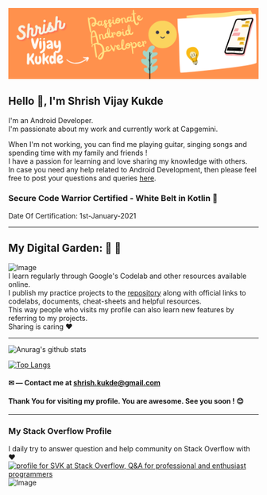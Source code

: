 

![Image](https://github.com/shrishkukde/shrishkukde/blob/main/Shrish's_Profile_Banner.png)

## Hello 👋, I'm Shrish Vijay Kukde 


I'm an Android Developer.  
I'm passionate about my work and currently work at Capgemini.  
  
When I'm not working, you can find me playing guitar, singing songs and spending time with my family and friends !  
I have a passion for learning and love sharing my knowledge with others.  
In case you need any help related to Android Development, then please feel free to post your questions and queries [here](https://github.com/shrishkukde/shrishkukde/issues/new/choose).  

### Secure Code Warrior Certified - White Belt in Kotlin :beginner:
Date Of Certification: 1st-January-2021
___
## My Digital Garden: :evergreen_tree: :sunflower:  
![Image](https://img.shields.io/badge/Language-Kotlin-orange)  
I learn regularly through Google's Codelab and other resources available online.  
I publish my practice projects to the [repository](https://github.com/shrishkukde?tab=repositories) along with official links to codelabs, documents, cheat-sheets and helpful resources.  
This way people who visits my profile can also learn new features by referring to my projects.  
Sharing is caring :heart:

___

![Anurag's github stats](https://github-readme-stats.vercel.app/api?username=shrishkukde&show_icons=true)

[![Top Langs](https://github-readme-stats.vercel.app/api/top-langs/?username=shrishkukde&layout=compact)](https://github.com/anuraghazra/github-readme-stats)

#### ✉ — Contact me at shrish.kukde@gmail.com

#### Thank You for visiting my profile. You are awesome. See you soon ! :blush:
___
### My Stack Overflow Profile  
I daily try to answer question and help community on Stack Overflow with :heart:   
<a href="https://stackoverflow.com/users/10183294/svk"><img src="https://stackoverflow.com/users/flair/10183294.png?theme=clean" width="208" height="58" alt="profile for SVK at Stack Overflow, Q&amp;A for professional and enthusiast programmers" title="profile for SVK at Stack Overflow, Q&amp;A for professional and enthusiast programmers"></a>  
![Image](https://stackoverflow.design/assets/img/logos/so/logo-print.svg)
